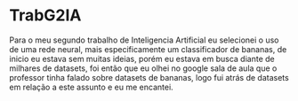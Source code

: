 # TrabG2IA


Para o meu segundo trabalho de Inteligencia Artificial eu selecionei o uso de uma rede neural, mais especificamente um classificador de bananas, de inicio eu estava sem muitas ideias, porém eu estava em busca diante de milhares de datasets, foi então que eu olhei no google sala de aula que o professor tinha falado sobre datasets de bananas, logo fui atrás de datasets em relação a este assunto e eu me  encantei.
